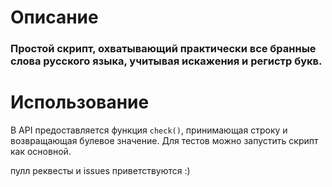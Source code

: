 # Описание
### Простой скрипт, охватывающий практически все бранные слова русского языка, учитывая искажения и регистр букв.

# Использование
В API предоставляется функция `check()`, принимающая строку и возвращающая булевое значение.
Для тестов можно запустить скрипт как основной.

пулл реквесты и issues приветствуются :)
